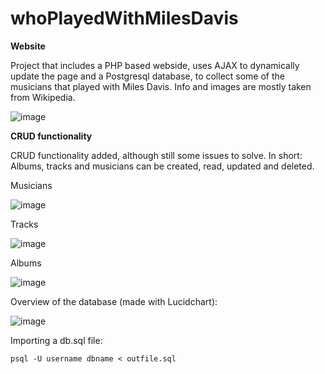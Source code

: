 # whoPlayedWithMilesDavis

<work in progress>

**Website**

Project that includes a PHP based webside, uses AJAX to dynamically update the page and a Postgresql database, to collect some of the musicians that played with Miles Davis.
Info and images are mostly taken from Wikipedia.

![image](https://user-images.githubusercontent.com/50556177/187842157-c1f9c222-6599-407a-99fd-2cdb01927124.png)

  
**CRUD functionality**

CRUD functionality added, although still some issues to solve. In short:
Albums, tracks and musicians can be created, read, updated and deleted.
  
Musicians

  ![image](https://user-images.githubusercontent.com/50556177/187842328-47e8ba7a-9ced-46b6-a896-fa2cf14b95a3.png)

  
  
Tracks
  
  
![image](https://user-images.githubusercontent.com/50556177/187843018-ff36fd4a-1e7b-4224-8e3b-9e631b82d59c.png)


  
Albums
  
  ![image](https://user-images.githubusercontent.com/50556177/187842796-b03f5ebb-f0e0-4d24-978d-e94779af5807.png)



Overview of the database (made with Lucidchart):

  ![image](https://user-images.githubusercontent.com/50556177/187844286-76b22364-8fd6-4310-a931-e80f2cb9ab26.png)


Importing a db.sql file:
```
psql -U username dbname < outfile.sql
```
                                     
